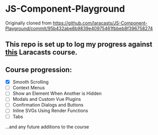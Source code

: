 # JS-Component-Playground
Originally cloned from https://github.com/laracasts/JS-Component-Playground/commit/95b432abe8b9839e40975461fbbeb8f396758274

This repo is set up to log my progress against [this](https://laracasts.com/series/practical-vue-components) Laracasts course.
---
## Course progression:
- [x] Smooth Scrolling
- [ ] Context Menus
- [ ] Show an Element When Another is Hidden
- [ ] Modals and Custom Vue Plugins
- [ ] Confirmation Dialogs and Buttons
- [ ] Inline SVGs Using Render Functions
- [ ] Tabs

...and any future additions to the course
